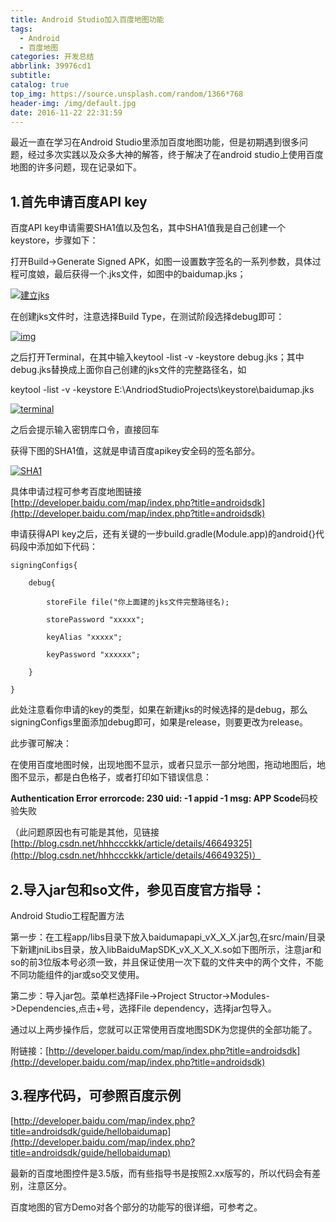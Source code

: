 ```yaml
---
title: Android Studio加入百度地图功能
tags:
  - Android
  - 百度地图
categories: 开发总结
abbrlink: 39976cd1
subtitle:
catalog: true
top_img: https://source.unsplash.com/random/1366*768
header-img: /img/default.jpg
date: 2016-11-22 22:31:59
---
```

最近一直在学习在Android Studio里添加百度地图功能，但是初期遇到很多问题，经过多次实践以及众多大神的解答，终于解决了在android studio上使用百度地图的许多问题，现在记录如下。

 
<!-- more -->
## 1.首先申请百度API key

百度API key申请需要SHA1值以及包名，其中SHA1值我是自己创建一个keystore，步骤如下：

打开Build->Generate Signed APK，如图一设置数字签名的一系列参数，具体过程可度娘，最后获得一个.jks文件，如图中的baidumap.jks；

[![建立jks](http://i.imgur.com/xT2QWxk.png)](http://i.imgur.com/xT2QWxk.png)

在创建jks文件时，注意选择Build Type，在测试阶段选择debug即可：

[![img](http://i.imgur.com/4IuCCUJ.png)](http://i.imgur.com/4IuCCUJ.png)

之后打开Terminal，在其中输入keytool -list -v -keystore debug.jks；其中debug.jks替换成上面你自己创建的jks文件的完整路径名，如

keytool -list -v -keystore E:\AndriodStudioProjects\keystore\baidumap.jks

[![terminal](http://i.imgur.com/TFgPdci.png)](http://i.imgur.com/TFgPdci.png)

之后会提示输入密钥库口令，直接回车

获得下图的SHA1值，这就是申请百度apikey安全码的签名部分。

[![SHA1](http://i.imgur.com/8f7Hba1.png)](http://i.imgur.com/8f7Hba1.png)

具体申请过程可参考百度地图链接[http://developer.baidu.com/map/index.php?title=androidsdk](http://developer.baidu.com/map/index.php?title=androidsdk)

申请获得API key之后，还有关键的一步build.gradle(Module.app)的android{}代码段中添加如下代码：

```
signingConfigs{

    debug{

        storeFile file("你上面建的jks文件完整路径名);

        storePassword "xxxxx";

        keyAlias "xxxxx";

        keyPassword "xxxxxx";

    }

}

```

此处注意看你申请的key的类型，如果在新建jks的时候选择的是debug，那么signingConfigs里面添加debug即可，如果是release，则要更改为release。

此步骤可解决：

在使用百度地图时候，出现地图不显示，或者只显示一部分地图，拖动地图后，地图不显示，都是白色格子，或者打印如下错误信息：

**Authentication Error errorcode: 230 uid: -1 appid -1 msg: APP Scode**码校验失败

（此问题原因也有可能是其他，见链接[http://blog.csdn.net/hhhccckkk/article/details/46649325](http://blog.csdn.net/hhhccckkk/article/details/46649325)）

## 2.导入jar包和so文件，参见百度官方指导：

Android Studio工程配置方法

第一步：在工程app/libs目录下放入baidumapapi_vX_X_X.jar包,在src/main/目录下新建jniLibs目录，放入libBaiduMapSDK_vX_X_X_X.so如下图所示，注意jar和so的前3位版本号必须一致，并且保证使用一次下载的文件夹中的两个文件，不能不同功能组件的jar或so交叉使用。

第二步：导入jar包。菜单栏选择File->Project Structor->Modules->Dependencies,点击+号，选择File dependency，选择jar包导入。

通过以上两步操作后，您就可以正常使用百度地图SDK为您提供的全部功能了。

附链接：[http://developer.baidu.com/map/index.php?title=androidsdk](http://developer.baidu.com/map/index.php?title=androidsdk)

## 3.程序代码，可参照百度示例

[http://developer.baidu.com/map/index.php?title=androidsdk/guide/hellobaidumap](http://developer.baidu.com/map/index.php?title=androidsdk/guide/hellobaidumap)

最新的百度地图控件是3.5版，而有些指导书是按照2.xx版写的，所以代码会有差别，注意区分。

百度地图的官方Demo对各个部分的功能写的很详细，可参考之。
